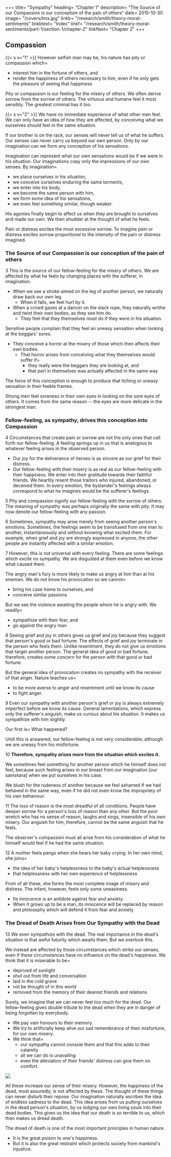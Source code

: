 +++
title=  "Sympathy"
heading=  "Chapter 1"
description=  "The Source of our Compassion is our conception of the pain of others"
date=  2015-10-30
image=  "/covers/tms.jpg"
linkb=  "/research/smith/theory-moral-sentiments"
linkbtext=  "Index"
linkf=  "/research/smith/theory-moral-sentiments/part-1/section-1/chapter-2"
linkftext=  "Chapter 2"
+++

## Compassion

{{< s v="1" >}} However selfish man may be, his nature has pity or compassion which= 
- interest him in the fortune of others, and
- render the happiness of others necessary to him, even if he only gets the pleasure of seeing that happiness

Pity or compassion is our feeling for the misery of others. We often derive sorrow from the sorrow of others. The virtuous and humane feel it most sensibly. The greatest criminal has it too.

{{< s v="2" >}} We have no immediate experience of what other men feel. We can only have an idea of how they are affected, by conceiving what we ourselves should feel in the same situation.

If our brother is on the rack, our senses will never tell us of what he suffers. Our senses can never carry us beyond our own person. Only by our imagination can we form any conception of his sensations.

Imagination can represent what our own sensations would be if we were in his situation. Our imaginations copy only the impressions of our own senses. By imagination= 
- we place ourselves in his situation,
- we conceive ourselves enduring the same torments,
- we enter into his body,
- we become the same person with him,
- we form some idea of his sensations,
- we even feel something similar, though weaker.

His agonies finally begin to affect us when they are brought to ourselves and made our own. We then shudder at the thought of what he feels.

Pain or distress excites the most excessive sorrow. To imagine pain or distress excites sorrow proportional to the intensity of the pain or distress imagined.


### The Source of our Compassion is our conception of the pain of others

3 This is the source of our fellow-feeling for the misery of others. We are affected by what he feels by changing places with the sufferer, in imagination.
- When we see a stroke aimed on the leg of another person, we naturally draw back our own leg.
  - When it falls, we feel hurt by it.
- When a crowd gazes at a dancer on the slack rope, they naturally writhe and twist their own bodies, as they see him do.
  - They feel that they themselves must do if they were in his situation.

Sensitive people complain that they feel an uneasy sensation when looking at the beggars' sores.
- They conceive a horror at the misery of those which then affects their own bodies.
  - That horror arises from conceiving what they themselves would suffer if= 
    - they really were the beggars they are looking at, and
    - that part in themselves was actually affected in the same way

The force of this conception is enough to produce that itching or uneasy sensation in their feeble frames.

Strong men feel soreness in their own eyes in looking on the sore eyes of others. It comes from the same reason -- the eyes are more delicate in the strongest man.

### Fellow-feeling, as sympathy, drives this conception into Compassion

4 Circumstances that create pain or sorrow are not the only ones that call forth our fellow-feeling. A feeling springs up in us that is analogous to whatever feeling arises in the observed person.
- Our joy for the deliverance of heroes is as sincere as our grief for their distress.
- Our fellow-feeling with their misery is as real as our fellow-feeling with their happiness.
        We enter into their gratitude towards their faithful friends.
        We heartily resent those traitors who injured, abandoned, or deceived them.
    In every emotion, the bystander's feelings always correspond to what he imagines would be the sufferer's feelings.

5 Pity and compassion signify our fellow-feeling with the sorrow of others. The meaning of sympathy was perhaps originally the same with pity. It may now denote our fellow-feeling with any passion.

6 Sometimes, sympathy may arise merely from seeing another person's emotions. Sometimes, the feelings seem to be transfused from one man to another, instantaneously and without knowing what excited them. For example, when grief and joy are strongly expressed in anyone, the other people are instantly affected with a similar emotion.

7 However, this is not universal with every feeling. There are some feelings which excite no sympathy. We are disgusted at them even before we know what caused them.

The angry man's fury is more likely to make us angry at him than at his enemies. We do not know his provocation so we cannot= 
- bring his case home to ourselves, and
- conceive similar passions

But we see the violence awaiting the people whom he is angry with. We readily= 
- sympathize with their fear, and
- go against the angry man


8 Seeing grief and joy in others gives us grief and joy because they suggest that person's good or bad fortune. The effects of grief and joy terminate in the person who feels them. Unlike resentment, they do not give us emotions that target another person. The general idea of good or bad fortune, therefore, creates some concern for the person with that good or bad fortune.

But the general idea of provocation creates no sympathy with the receiver of that anger. Nature teaches us= 
- to be more averse to anger and resentment until we know its cause
- to fight anger.


9 Even our sympathy with another person's grief or joy is always extremely imperfect before we know its cause. General lamentations, which express only the sufferer's anguish, make us curious about his situation. It makes us sympathize with him slightly.

Our first is=  What happened?

Until this is answered, our fellow-feeling is not very considerable, although we are uneasy from his misfortune.


10 **Therefore, sympathy arises more from the situation which excites it.**

We sometimes feel something for another person which he himself does not feel, because such feeling arises in our breast from our imagination [our samskara] when we put ourselves in his case.

We blush for the rudeness of another because we feel ashamed if we had behaved in the same way, even if he did not even know the impropriety of his own behaviour.


11 The loss of reason is the most dreadful of all conditions. People have deeper sorrow for a person's loss of reason than any other. But the poor wretch who has no sense of reason, laughs and sings, insensible of his own misery. Our anguish for him, therefore, cannot be the same anguish that he feels.

The observer's compassion must all arise from his consideration of what he himself would feel if he had the same situation.

12 A mother feels pangs when she hears her baby crying. In her own mind, she joins= 
- the idea of her baby's helplessness to the baby's actual helplessness
- that helplessness with her own experience of helplessness

<!-- ![Moral sentiments chart for Baby](/graphics/tms/baby.png) -->

From of all these, she forms the most complete image of misery and distress. The infant, however, feels only some uneasiness.
- Its innocence is an antidote against fear and anxiety.
- When it grows up to be a man, its innocence will be replaced by reason and philosophy which will defend it from fear and anxiety


### The Dread of Death Arises from Our Sympathy with the Dead

13 We even sympathize with the dead. The real importance in the dead's situation is that awful futurity which awaits them. But we overlook this.

We instead are affected by those circumstances which strike our senses, even if these circumstances have no influence on the dead's happiness. We think that it is miserable to be= 
- deprived of sunlight
- shut out from life and conversation
- laid in the cold grave
- not be thought of in this world
- removed from the memory of their dearest friends and relations

Surely, we imagine that we can never feel too much for the dead. Our fellow-feeling gives double tribute to the dead when they are in danger of being forgotten by everybody.
- We pay vain honours to their memory.
- We try to artificially keep alive our sad remembrance of their misfortune, for our own misery.
- We think that= 
  - our sympathy cannot console them and that this adds to their calamity
  - all we can do is unavailing
  - even the alleviation of their friends' distress can give them no comfort.

![](/graphics/tms/dead.png)

All these increase our sense of their misery. However, the happiness of the dead, most assuredly, is not affected by these. The thought of these things can never disturb their repose. Our imagination naturally ascribes the idea of endless sadness to the dead. This idea arises from us putting ourselves in the dead person's situation, by us lodging our own living souls into their dead bodies. This gives us the idea that our death is so terrible to us, which then makes us dread death. 
<!-- This gives us an idea of what our emotions would be if we were to die. -->

The dread of death is one of the most important principles in human nature.
- It is the great poison to one's happiness.
- But it is also the great restraint which protects society from mankind's injustice.
